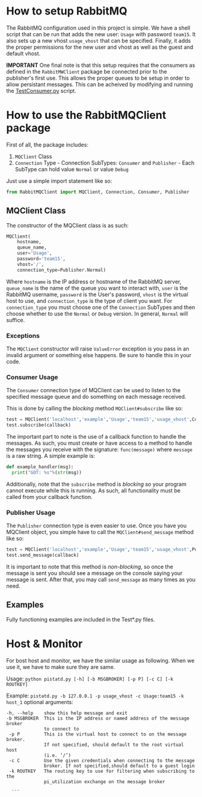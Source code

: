 # How to setup RabbitMQ
The RabbitMQ configuration used in this project is simple. We have a shell script that can be run that adds the new user: `Usage` with password `team15`. It also sets up a new vhost `usage_vhost` that can be specified. Finally, it adds the proper permissions for the new user and vhost as well as the guest and default vhost.

**IMPORTANT**
One final note is that this setup requires that the consumers as defined in the `RabbitMWClient` package be connected prior to the publisher's first use. This allows the proper queues to be setup in order to allow persistant messages. This can be acheived by modifying and running the [TestConsumer.py](TestConsumer.py) script.

# How to use the RabbitMQClient package

First of all, the package includes:
  1. `MQClient` Class
  2. `Connection` Type
    - Connection SubTypes: `Consumer` and `Publisher`
    - Each SubType can hold value `Normal` or value `Debug`
  
Just use a simple import statement like so:
  ```python
  from RabbitMQClient import MQClient, Connection, Consumer, Publisher
  ```
## MQClient Class
The constructor of the MQClient class is as such:
  ```python
  MQClient(
      hostname,
      queue_name,
	  user='Usage',
      password='team15',
      vhost='/',
      connection_type=Publisher.Normal)
  ``` 
Where `hostname` is the IP address or hostname of the RabbitMQ server, `queue_name` is the name of the queue you want to interact with, `user` is the RabbitMQ username, `password` is the User's password, `vhost` is the virtual host to use, and `connection_type` is the type of client you want.
For `connection_type` you must choose one of the `Connection` SubTypes and then choose whether to use the `Normal` or `Debug` version. In general, `Normal` will suffice.

### Exceptions
The  `MQClient` constructor will raise `ValueError` exception is you pass in an invalid argument or something else happens. Be sure to handle this in your code.

### Consumer Usage
The `Consumer` connection type of MQClient can be used to listen to the specified message queue and do something on each message received.

This is done by calling the *blocking* method `MQClient#subscribe` like so:
  ```python
  test = MQClient('localhost','example','Usage','team15','usage_vhost',Consumer.Normal)
  test.subscribe(callback)
  ```
The important part to note is the use of a callback function to handle the messages. As such, you must create or have access to a method to handle the messages you receive with the signature: `func(message)` where `message` is a raw string. A simple example is:
  ```python
  def example_handler(msg):
    print("GOT: %s"%(str(msg))
  ```
Additionally, note that the `subscribe` method is *blocking* so your program cannot execute while this is running. As such, all functionality must be called from your callback function.
  
### Publisher Usage
The `Publisher` connection type is even easier to use. Once you have you MQClient object, you simple have to call the `MQClient#send_message` method like so:
  ```python
  test = MQClient('localhost','example','Usage','team15','usage_vhost',Publisher.Normal)
  test.send_message(callback)
  ```
It is important to note that this method is *non-blocking*, so once the message is sent you should see a message on the console saying your message is sent. After that, you may call `send_message` as many times as you need.

## Examples
Fully functioning examples are included in the Test\*.py files.

# Host & Monitor

For bost host and monitor, we have the similar usage as following. When we use it, we have to make sure they are same.

Usage:
    ```python
    pistatd.py [-h] [-b MSGBROKER] [-p P] [-c C] [-k ROUTKEY]
    ```
    
Example:
    ```
    pistatd.py -b 127.0.0.1 -p usage_vhost -c Usage:team15 -k host_1
    ```
optional arguments:
  ```
  -h, --help    show this help message and exit
  -b MSGBROKER  This is the IP address or named address of the message broker
                to connect to
   -p P         This is the virtual host to connect to on the message broker.
                If not specified, should default to the root virtual host
                (i.e. ‘/’)
   -c C         Use the given credentials when connecting to the message
                broker. If not specified,should default to a guest login
   -k ROUTKEY   The routing key to use for filtering when subscribing to the
                pi_utilization exchange on the message broker

    ```

